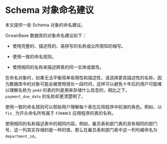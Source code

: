 # Schema 对象命名建议

本文提供一些 Schema 对象的命名建议。

OceanBase 数据库的对象命名建议如下：

* 使用完整的、描述性的、易拼写的名称或众所周知的缩写。

* 使用一致的命名规则。

* 使用相同的名称来描述跨表的同一实体或属性。

在命名对象时，如果无法平衡简单易用性和描述性，请选择更具描述性的名称，因为数据库中的对象可能会被使用很长一段时间，这样可以避免十年后的用户可能难以理解名称为 `pmdd` 的表的列是用来存储什么信息的，相比之下，`payment_due_date` 的名称却更清楚明了。

使用一致的命名规则可以帮助用户理解每个表在应用程序中扮演的角色。例如，以 `fin_` 为开头命名所有属于 `FINANCE` 应用程序的表的名称。

使用相同的名称描述表中的相同内容。例如，雇员表和部门表的具有相同的部门号，这一列其实存储的是一样的值，那么在雇员表和部门表中这一列均被命名为 `department_id`。

